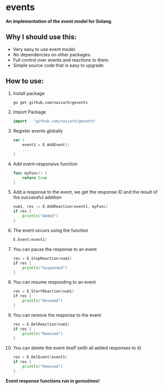 # events

**An implementation of the event model for Golang.**

## Why I should use this:

 - Very easy to use event model.
 - No dependencies on other packages.
 - Full control over events and reactions to them.
 - Simple source code that is easy to upgrade. 

## How to use:

 1. Install package

    ```sh
    go get github.com/naviarh/gevents
    ```

 2. Import Package

    ```go
    import . "github.com/naviarh/gevents"
    ```

 3. Register events globally

    ```go
    var (
    	event1 = E.AddEvent()
    	...
    )
    ```

 4. Add event-responsive function

    ```go
    func myFunc() {
        return true
    }
    ```

 5. Add a response to the event, we get the response ID and the result of the successful addition

    ```go
    num1, res := E.AddReaction(event1, myFunc)
    if res {
        println("Added")
    }
    ```

 6. The event occurs using the function

    ```go
    E.Event(event1)
    ```

 7. You can pause the response to an event

    ```go
    res = E.StopReaction(num1)
    if res {
        println("Suspended")
    }
    ```

 8. You can resume responding to an event

    ```go
    res = E.StartReaction(num1)
    if res {
        println("Resumed")
    }
    ```

 9. You can remove the response to the event

    ```go
    res = E.DelReaction(num1)
    if res {
        println("Removed")
    }
    ```

 1. You can delete the event itself (with all added responses to it)

    ```go
    res = E.DelEvent(event1)
    if res {
        println("Removed")
    }
    ```

 
 **Event response functions run in goroutines!**
  
